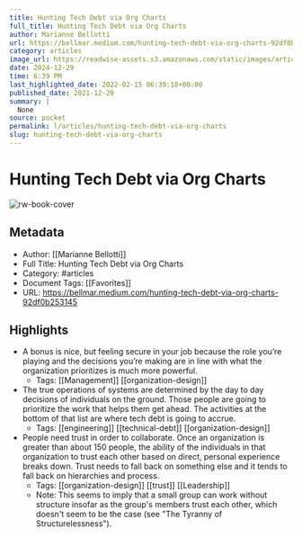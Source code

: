 ```yaml
---
title: Hunting Tech Debt via Org Charts
full_title: Hunting Tech Debt via Org Charts
author: Marianne Bellotti
url: https://bellmar.medium.com/hunting-tech-debt-via-org-charts-92df0b253145
category: articles
image_url: https://readwise-assets.s3.amazonaws.com/static/images/article1.be68295a7e40.png
date: 2024-12-29
time: 6:39 PM
last_highlighted_date: 2022-02-15 06:39:18+00:00
published_date: 2021-12-20
summary: |
  None
source: pocket
permalink: l/articles/hunting-tech-debt-via-org-charts
slug: hunting-tech-debt-via-org-charts
---
```

# Hunting Tech Debt via Org Charts

![rw-book-cover](https://readwise-assets.s3.amazonaws.com/static/images/article1.be68295a7e40.png)

## Metadata
- Author: [[Marianne Bellotti]]
- Full Title: Hunting Tech Debt via Org Charts
- Category: #articles
- Document Tags: [[Favorites]] 
- URL: https://bellmar.medium.com/hunting-tech-debt-via-org-charts-92df0b253145

## Highlights
- A bonus is nice, but feeling secure in your job because the role you’re playing and the decisions you’re making are in line with what the organization prioritizes is much more powerful.
    - Tags: [[Management]] [[organization-design]] 
- The true operations of systems are determined by the day to day decisions of individuals on the ground. Those people are going to prioritize the work that helps them get ahead. The activities at the bottom of that list are where tech debt is going to accrue.
    - Tags: [[engineering]] [[technical-debt]] [[organization-design]] 
- People need trust in order to collaborate. Once an organization is greater than about 150 people, the ability of the individuals in that organization to trust each other based on direct, personal experience breaks down. Trust needs to fall back on something else and it tends to fall back on hierarchies and process.
    - Tags: [[organization-design]] [[trust]] [[Leadership]] 
    - Note: This seems to imply that a small group can work without structure insofar as the group's members trust each other, which doesn't seem to be the case (see "The Tyranny of Structurelessness").


